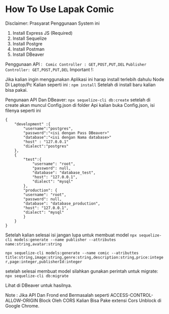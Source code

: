 # How To Use Lapak Comic 

Disclaimer: Prasyarat Penggunaan System ini 
1. Install Express JS (Required)
2. Install Sequelize 
3. Install Postgre
4. Install Postman
5. Install DBeaver

Penggunaan API :
` 
    Comic Controller : GET,POST,PUT,DEL
`
`
    Publisher Controller: GET,POST,PUT,DEL
`
Important !:

Jika kalian ingin menggunakan Aplikasi ini harap install terlebih dahulu Node Di Laptop/Pc Kalian seperti ini :
`npm install`  Setelah di install baru kalian bisa pakai.

Pengunaan API Dan DBeaver:
`npx sequelize-cli db:create` setelah di create akan muncul Config.json di folder Api kalian buka Config.json, isi filenya seperti ini 
```
{
    "development" :{
        "username":"postgres",
        "password":"<isi dengan Pass DBeaver>" 
        "database":"<isi dengan Nama database>"
        "host" : "127.0.0.1"
        "dialect":"postgres"
    },
    {
        "test":{
            "username": "root",
            "password": null,
            "database": "database_test",
            "host": "127.0.0.1",
            "dialect": "mysql"
        },
        "production": {
        "username": "root",
        "password": null,
        "database": "database_production",
        "host": "127.0.0.1",
        "dialect": "mysql"
        }
    }
}
```
Setelah kalian selesai isi jangan lupa untuk membuat model 
`npx sequelize-cli models:generate --name publisher --attributes name:string,avatar:string`

`npx sequelize-cli models:generate --name comic --atributtes title:string,image:string,genre:string,description:string,price:integer,page:integer,publisherId:integer`

setelah selesai membuat model silahkan gunakan perintah untuk migrate:
`npx sequelize-cli db:migrate`

Lihat di DBeaver untuk hasilnya.

Note :
Jika API Dan Frond end Bermasalah seperti ACCESS-CONTROL-ALLOW-ORIGIN Block Oleh CORS Kalian Bisa Pake extensi Cors Unblock di Google Chrome.
